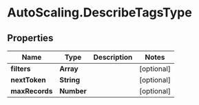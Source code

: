 # AutoScaling.DescribeTagsType

## Properties

Name | Type | Description | Notes
------------ | ------------- | ------------- | -------------
**filters** | **Array** |  | [optional] 
**nextToken** | **String** |  | [optional] 
**maxRecords** | **Number** |  | [optional] 


